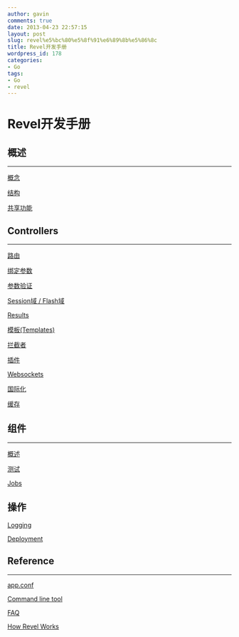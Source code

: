 ```yaml
---
author: gavin
comments: true
date: 2013-04-23 22:57:15
layout: post
slug: revel%e5%bc%80%e5%8f%91%e6%89%8b%e5%86%8c
title: Revel开发手册
wordpress_id: 178
categories:
- Go
tags:
- Go
- revel
---
```


# Revel开发手册





## 概述





* * *





[概念](http://droider.sinaapp.com/?p=167)





[结构](http://droider.sinaapp.com/?p=172)





[共享功能](http://droider.sinaapp.com/?p=175)





## Controllers





* * *





[路由](http://droider.sinaapp.com/?p=182)





[绑定参数](http://droider.sinaapp.com/?p=185)





[参数验证](http://droider.sinaapp.com/?p=189)





[Session域 / Flash域](http://droider.sinaapp.com/?p=194)





[Results](http://droider.sinaapp.com/?p=198)





[模板(Templates)](http://droider.sinaapp.com/?p=210)





[拦截者](http://droider.sinaapp.com/?p=212)





[插件]()





[Websockets]()





[国际化]()





[缓存]()





## 组件





* * *





[概述]()





[测试]()





[Jobs]()





## 操作





[Logging]()





[Deployment]()





## Reference





* * *





[app.conf]()





[Command line tool]()





[FAQ]()





[How Revel Works]()



